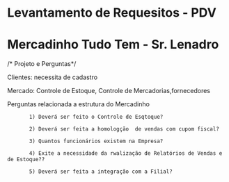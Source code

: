 # Levantamento de Requesitos - PDV 
 

 # Mercadinho Tudo Tem -  Sr. Lenadro 

/* Projeto e Perguntas*/

Clientes: necessita de cadastro

Mercado: Controle de Estoque, Controle de Mercadorias,fornecedores

Perguntas relacionada a estrutura do Mercadinho
           
           1) Deverá ser feito o Controle de Esqtoque?

           2) Deverá ser feita a homologção  de vendas com cupom fiscal?

           3) Quantos funcionários existem na Empresa?

           4) Exite a necessidade da rwalização de Relatórios de Vendas e de Estoque??

           5) Deverá ser feita a integração com a Filial?

